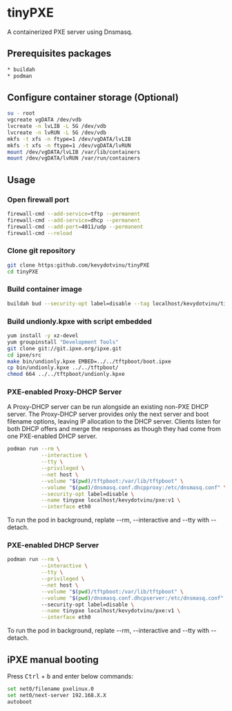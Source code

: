 # tinyPXE
A containerized PXE server using Dnsmasq.

## Prerequisites packages
```bash
* buildah
* podman
```

## Configure container storage (Optional)
```bash
su - root
vgcreate vgDATA /dev/vdb
lvcreate -n lvLIB -L 5G /dev/vdb
lvcreate -n lvRUN -L 5G /dev/vdb
mkfs -t xfs -n ftype=1 /dev/vgDATA/lvLIB
mkfs -t xfs -n ftype=1 /dev/vgDATA/lvRUN
mount /dev/vgDATA/lvLIB /var/lib/containers
mount /dev/vgDATA/lvRUN /var/run/containers
```

## Usage
### Open firewall port
```bash
firewall-cmd --add-service=tftp --permanent
firewall-cmd --add-service=dhcp --permanent
firewall-cmd --add-port=4011/udp --permanent
firewall-cmd --reload
```

### Clone git repository
```bash
git clone https:github.com/kevydotvinu/tinyPXE
cd tinyPXE
```

### Build container image
```bash
buildah bud --security-opt label=disable --tag localhost/kevydotvinu/tinypxe:v1 .
```

### Build undionly.kpxe with script embedded
```bash
yum install -y xz-devel
yum groupinstall "Development Tools"
git clone git://git.ipxe.org/ipxe.git
cd ipxe/src
make bin/undionly.kpxe EMBED=../../tftpboot/boot.ipxe
cp bin/undionly.kpxe ../../tftpboot/
chmod 664 ../../tftpboot/undionly.kpxe
```

### PXE-enabled Proxy-DHCP Server
A Proxy-DHCP server can be run alongside an existing non-PXE DHCP server. The Proxy-DHCP server provides only the next server and boot filename options, leaving IP allocation to the DHCP server. Clients listen for both DHCP offers and merge the responses as though they had come from one PXE-enabled DHCP server.  

```bash
podman run --rm \
           --interactive \
           --tty \
           --privileged \
           --net host \
           --volume "$(pwd)/tftpboot:/var/lib/tftpboot" \
           --volume "$(pwd)/dnsmasq.conf.dhcpproxy:/etc/dnsmasq.conf" \
           --security-opt label=disable \
           --name tinypxe localhost/kevydotvinu/pxe:v1 \
           --interface eth0
```
To run the pod in background, replate --rm, --interactive and --tty with --detach.

### PXE-enabled DHCP Server
```bash
podman run --rm \
           --interactive \
           --tty \
           --privileged \
           --net host \
           --volume "$(pwd)/tftpboot:/var/lib/tftpboot" \
           --volume "$(pwd)/dnsmasq.conf.dhcpserver:/etc/dnsmasq.conf" 
           --security-opt label=disable \
           --name tinypxe localhost/kevydotvinu/pxe:v1 \
           --interface eth0
```
To run the pod in background, replate --rm, --interactive and --tty with --detach.

## iPXE manual booting
Press <kbd>Ctrl</kbd> + <kbd>b</kbd> and enter below commands:
```bash
set net0/filename pxelinux.0
set net0/next-server 192.168.X.X
autoboot
```
